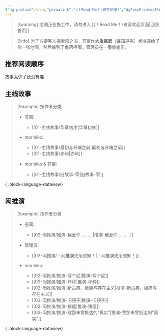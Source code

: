 ```yaml
---
{"dg-publish":true,"permalink":"/！Read Me！/访客地图/","dgPassFrontmatter":true,"noteIcon":"","created":"2024-12-31T16:30:15.513+08:00","updated":"2024-12-31T16:30:24.270+08:00"}
---
```


>[!warning] 地图正在施工中，请勿进入
>[[！Read Me！/访客欢迎页面\|回到首页]]

>[!info]
>为了方便客人探索常之书，苍离作**大发慈悲**（~~谁知道呢~~）状得递给了你一张地图，然后躲到了角落哼唧。管理员在一旁偷偷乐。

## 推荐阅读顺序

故事太少了还没有喵

## 主线故事

> [!example] 按作者分类
>  - 苍离: 
>     - [[01-主线故事/华章初序\|华章初序]]
> 
> - morihiko: 
>     - [[01-主线故事/最初与开端之前\|最初与开端之前]]
>     - [[01-主线故事/赤屿\|赤屿]]
> 
> - morihiko & 苍离: 
>     - [[01-主线故事/旧故事-零\|旧故事-零]]
> 
> 
{ .block-language-dataview}

## 闳推演

> [!example] 按作者分类
>  - 苍离: 
>     - [[02-闳推演/推演-我爱你..........\|推演-我爱你..........]]
> 
> - 管理员: 
>     - [[02-闳推演/！闳推演使用须知！\|！闳推演使用须知！]]
> 
> - morihiko: 
>     - [[02-闳推演/推演-写个屁\|推演-写个屁]]
>     - [[02-闳推演/推演-坏种\|推演-坏种]]
>     - [[02-闳推演/推演-新古典、极简与存在主义\|推演-新古典、极简与存在主义]]
>     - [[02-闳推演/推演-旧镜子\|推演-旧镜子]]
>     - [[02-闳推演/推演-猪瘟\|推演-猪瘟]]
>     - [[02-闳推演/推演-致那未曾抵达的“真实”\|推演-致那未曾抵达的“真实”]]
> 
> 
{ .block-language-dataview}






